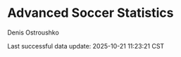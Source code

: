 # Advanced Soccer Statistics
Denis Ostroushko

<!-- gfm -->

Last successful data update: 2025-10-21 11:23:21 CST
